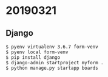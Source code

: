 # 20190321

## Django

```
$ pyenv virtualenv 3.6.7 form-venv
$ pyenv local form-venv
$ pip install django
$ django-admin startproject myform .
$ python manage.py startapp boards
```